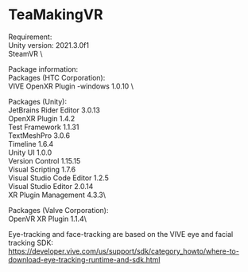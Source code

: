 # TeaMakingVR

Requirement: \
Unity version: 2021.3.0f1 \
SteamVR \

Package information: \
Packages (HTC Corporation): \
VIVE OpenXR Plugin -windows 1.0.10 \

Packages (Unity):\
JetBrains Rider Editor 3.0.13\
OpenXR Plugin 1.4.2\
Test Framework 1.1.31 \
TextMeshPro 3.0.6\
Timeline 1.6.4 \
Unity UI 1.0.0\
Version Control 1.15.15\
Visual Scripting 1.7.6\
Visual Studio Code Editor 1.2.5\
Visual Studio Editor 2.0.14\
XR Plugin Management 4.3.3\

Packages (Valve Corporation):\
OpenVR XR Plugin 1.1.4\

Eye-tracking and face-tracking are based on the VIVE eye and facial tracking SDK: \
https://developer.vive.com/us/support/sdk/category_howto/where-to-download-eye-tracking-runtime-and-sdk.html

